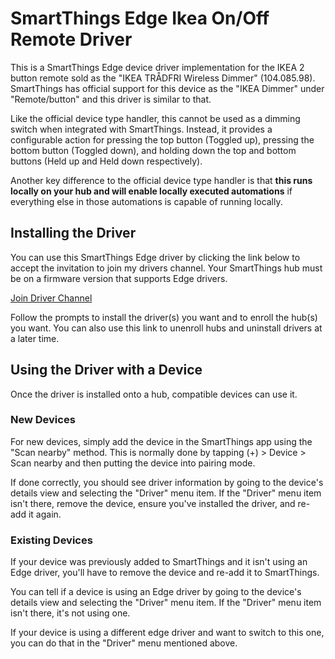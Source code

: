 # SmartThings Edge Ikea On/Off Remote Driver
This is a SmartThings Edge device driver implementation for the IKEA 2 button remote sold as the "IKEA TRÅDFRI Wireless Dimmer" (104.085.98). SmartThings has official support for this device as the "IKEA Dimmer" under "Remote/button" and this driver is similar to that.

Like the official device type handler, this cannot be used as a dimming switch when integrated with SmartThings. Instead, it provides a configurable action for pressing the top button (Toggled up), pressing the bottom button (Toggled down), and holding down the top and bottom buttons (Held up and Held down respectively).

Another key difference to the official device type handler is that **this runs locally on your hub and will enable locally executed automations** if everything else in those automations is capable of running locally.

## Installing the Driver
You can use this SmartThings Edge driver by clicking the link below to accept the invitation to join my drivers channel. Your SmartThings hub must be on a firmware version that supports Edge drivers.

[Join Driver Channel](https://bestow-regional.api.smartthings.com/invite/q0jmLEDBGal1)

Follow the prompts to install the driver(s) you want and to enroll the hub(s) you want. You can also use this link to unenroll hubs and uninstall drivers at a later time.

## Using the Driver with a Device
Once the driver is installed onto a hub, compatible devices can use it.

### New Devices
For new devices, simply add the device in the SmartThings app using the "Scan nearby" method. This is normally done by tapping (+) > Device > Scan nearby and then putting the device into pairing mode.

If done correctly, you should see driver information by going to the device's details view and selecting the "Driver" menu item. If the "Driver" menu item isn't there, remove the device, ensure you've installed the driver, and re-add it again.

### Existing Devices
If your device was previously added to SmartThings and it isn't using an Edge driver, you'll have to remove the device and re-add it to SmartThings.

You can tell if a device is using an Edge driver by going to the device's details view and selecting the "Driver" menu item. If  the "Driver" menu item isn't there, it's not using one.

If your device is using a different edge driver and want to switch to this one, you can do that in the "Driver" menu mentioned above.